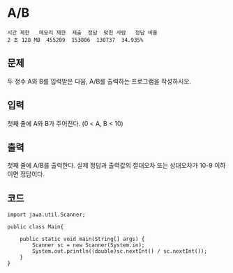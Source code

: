 # A/B 
``` 
시간 제한	메모리 제한	제출	정답	맞힌 사람	정답 비율
2 초	128 MB	455209	153806	130737	34.935%
```
## 문제
두 정수 A와 B를 입력받은 다음, A/B를 출력하는 프로그램을 작성하시오.

## 입력
첫째 줄에 A와 B가 주어진다. (0 < A, B < 10)

## 출력
첫째 줄에 A/B를 출력한다. 실제 정답과 출력값의 절대오차 또는 상대오차가 10-9 이하이면 정답이다.

## 코드
```
import java.util.Scanner;

public class Main{

    public static void main(String[] args) {
        Scanner sc = new Scanner(System.in);
        System.out.println((double)sc.nextInt() / sc.nextInt());
    }
}
```
